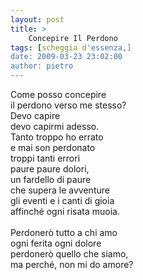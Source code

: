 ```yaml
---
layout: post
title: >
    Concepire Il Perdono
tags: [scheggia d'essenza,]
date: 2009-03-23 23:02:00
author: pietro
---
```

Come posso concepire<br/>il perdono verso me stesso?<br/>Devo capire<br/>devo capirmi adesso.<br/>Tanto troppo ho errato<br/>e mai son perdonato<br/>troppi tanti errori<br/>paure paure dolori,<br/>un fardello di paure<br/>che supera le avventure<br/>gli eventi e i canti di gioia<br/>affinché ogni risata muoia.<br/><br/>Perdonerò tutto a chi amo<br/>ogni ferita ogni dolore<br/>perdonerò quello che siamo,<br/>ma perché, non mi do amore?
